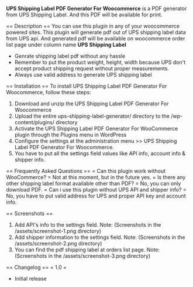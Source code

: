 **UPS Shipping Label PDF Generator For Woocommerce** is a PDF generator from UPS Shipping Label. And this PDF will be available for print.

== Description ==
You can use this plugin in any of your woocommerce powered sites. This plugin will generate pdf out of UPS shipping label data from UPS api. And generated pdf will be available on woocommerce order list page under column name **UPS Shipping Label**
*   Genrate shipping label pdf without any hassle
*   Remember to put the product weight, height, width because UPS don\'t accept product shipping request without proper measurements.
*  Always use valid address to generate UPS shipping label

== Installation ==
To install UPS Shipping Label PDF Generator For Woocommerce, follow these steps:
1. Download and unzip the UPS Shipping Label PDF Generator For Woocommerce
2. Upload the entire ups-shipping-label-generator/ directory to the /wp-content/plugins/ directory
3. Activate the UPS Shipping Label PDF Generator For WooCommerce plugin through the Plugins menu in WordPress
4. Configure the settings at the administration menu >> UPS Shipping Label PDF Generator For Woocommerce.
5. You have to put all the settings field values like API info, account info & shipper info.

== Frequently Asked Questions ==
= Can this plugin work without WooCommerce? =
Not at this moment, but in the future yes.
= Is there any other shipping label format available other than PDF? =
No, you can only download PDF.
= Can i use this plugin without UPS API and shipper info? =
No, you have to put valid address for UPS and proper API key and account info.

== Screenshots ==
1. Add API\'s info to the settings field. Note: (Screenshots in the /assets/screenshot-1.png directory)
2. Add shipper information to the settings field. Note: (Screenshots in the /assets/screenshot-2.png directory)
3. You can find the pdf shipping label at orders list page. Note: (Screenshots in the /assets/screenshot-3.png directory)

== Changelog ==
= 1.0 =
* Initial release